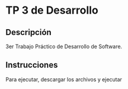 # TP 3 de Desarrollo

## Descripción
3er Trabajo Práctico de Desarrollo de Software.

## Instrucciones
Para ejecutar, descargar los archivos y ejecutar

